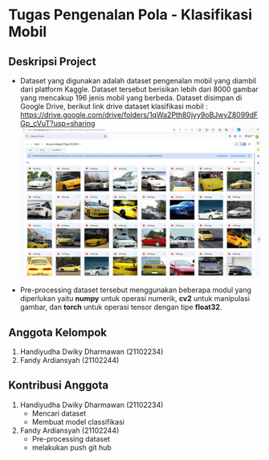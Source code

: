 # Tugas Pengenalan Pola - Klasifikasi Mobil
## Deskripsi Project
   - Dataset yang digunakan adalah dataset pengenalan mobil yang diambil dari platform Kaggle. Dataset tersebut berisikan lebih dari 8000 gambar yang mencakup 196 jenis mobil yang berbeda. Dataset disimpan di Google Drive, berikut link drive dataset klasifikasi mobil : https://drive.google.com/drive/folders/1qWa2Pth80jyy9oBJwyZ8099dFGp_cVuT?usp=sharing
![Dataset Mobil](https://github.com/ardriaro/image/blob/3c0933f7c771dcf100f55130c916c8a42a60fc6f/dataset.png)

   - Pre-processing dataset tersebut menggunakan beberapa modul yang diperlukan yaitu **numpy** untuk operasi numerik, **cv2** untuk manipulasi gambar, dan **torch** untuk operasi tensor dengan tipe **float32**.







## Anggota Kelompok
1. Handiyudha Dwiky Dharmawan (21102234)
2. Fandy Ardiansyah (21102244)

## Kontribusi Anggota
1. Handiyudha Dwiky Dharmawan (21102234)
   - Mencari dataset
   - Membuat model classifikasi
2. Fandy Ardiansyah (21102244)
   - Pre-processing dataset
   - melakukan push git hub
